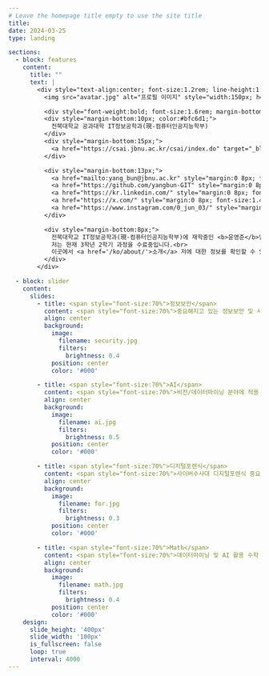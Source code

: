 ```yaml
---
# Leave the homepage title empty to use the site title
title:
date: 2024-03-25
type: landing

sections:
  - block: features
    content:
      title: ""
      text: |
        <div style="text-align:center; font-size:1.2rem; line-height:1.35;">
          <img src="avatar.jpg" alt="프로필 이미지" style="width:150px; height:150px; border-radius:50%; object-fit:cover; filter:brightness(0.95); margin-bottom:16px; display:block; margin-left:auto; margin-right:auto; box-shadow:0 0 15px rgba(0,0,0,0.2);" />

          <div style="font-weight:bold; font-size:1.6rem; margin-bottom:13px;">윤영준</div>
          <div style="margin-bottom:10px; color:#bfc6d1;">
            전북대학교 공과대학 IT정보공학과(現-컴퓨터인공지능학부)
          </div>
          <div style="margin-bottom:15px;">
            <a href="https://csai.jbnu.ac.kr/csai/index.do" target="_blank" style="color:#5cd1e5; font-weight:bold;">전북대학교 컴퓨터인공지능학부</a>
          </div>

          <div style="margin-bottom:13px;">
            <a href="mailto:yang_bun@jbnu.ac.kr" style="margin:0 8px; font-size:1.4em;"><i class="fas fa-envelope"></i></a>
            <a href="https://github.com/yangbun-GIT" style="margin:0 8px; font-size:1.4em;"><i class="fab fa-github"></i></a>
            <a href="https://kr.linkedin.com/" style="margin:0 8px; font-size:1.4em;"><i class="fab fa-linkedin"></i></a>
            <a href="https://x.com/" style="margin:0 8px; font-size:1.4em;"><i class="fab fa-x-twitter"></i></a>
            <a href="https://www.instagram.com/0_jun_03/" style="margin:0 8px; font-size:1.4em;"><i class="fab fa-instagram"></i></a>
          </div>

          <div style="margin-bottom:8px;">
            전북대학교 IT정보공학과(現-컴퓨터인공지능학부)에 재학중인 <b>윤영준</b>입니다.<br>
            저는 현재 3학년 2학기 과정을 수료중입니다.<br>
            이곳에서 <a href='/ko/about/'>소개</a> 저에 대한 정보를 확인할 수 있습니다.
          </div>
        </div>

  - block: slider
    content:
      slides:
        - title: <span style="font-size:70%">정보보안</span>
          content: <span style="font-size:70%">중요해지고 있는 정보보안 및 사이버 보안</span>
          align: center
          background:
            image:
              filename: security.jpg
              filters:
                brightness: 0.4
            position: center
            color: '#000'

        - title: <span style="font-size:70%">AI</span>
          content: <span style="font-size:70%">비전/데이터마이닝 분야에 적용 가능한 AI 기술 개발</span>
          align: center
          background:
            image:
              filename: ai.jpg
              filters:
                brightness: 0.5
            position: center
            color: '#000'

        - title: <span style="font-size:70%">디지털포렌식</span>
          content: <span style="font-size:70%">사이버수사대 디지털포렌식 중요도 증가</span>
          align: center
          background:
            image:
              filename: for.jpg
              filters:
                brightness: 0.3
            position: center
            color: '#000'

        - title: <span style="font-size:70%">Math</span>
          content: <span style="font-size:70%">데이터마이닝 및 AI 활용 수학 연구</span>
          align: center
          background:
            image:
              filename: math.jpg
              filters:
                brightness: 0.4
            position: center
            color: '#000'
    design:
      slide_height: '400px'
      slide_width: '100px'
      is_fullscreen: false
      loop: true
      interval: 4000
---
```

